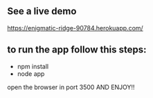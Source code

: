 ## See a live demo

https://enigmatic-ridge-90784.herokuapp.com/

## to run the app follow this steps:
* npm install
* node app

open the browser in port 3500 AND ENJOY!!
